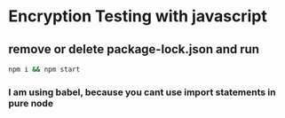 # Encryption Testing with javascript

## remove or delete package-lock.json and run 


```cmd
npm i && npm start
```

### I am using babel, because you cant use import statements in pure node


#### <web3bridge/>



